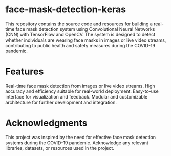 # face-mask-detection-keras

This repository contains the source code and resources for building a real-time face mask detection system using Convolutional Neural Networks (CNN) with TensorFlow and OpenCV. The system is designed to detect whether individuals are wearing face masks in images or live video streams, contributing to public health and safety measures during the COVID-19 pandemic.

# Features
Real-time face mask detection from images or live video streams.
High accuracy and efficiency suitable for real-world deployment.
Easy-to-use interface for visualization and feedback.
Modular and customizable architecture for further development and integration.

# Acknowledgments
This project was inspired by the need for effective face mask detection systems during the COVID-19 pandemic.
Acknowledge any relevant libraries, datasets, or resources used in the project.

